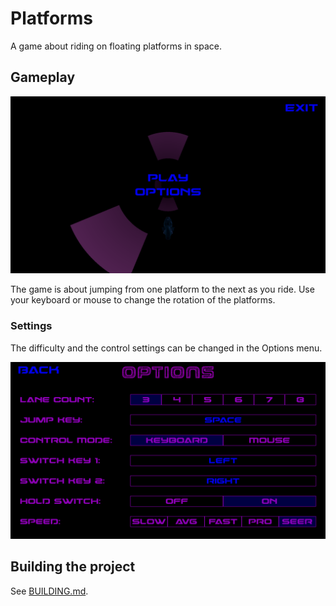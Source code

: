# Platforms

A game about riding on floating platforms in space.

## Gameplay

![](media/menu.png)

The game is about jumping from one platform to the next as you ride.
Use your keyboard or mouse to change the rotation of the platforms.

### Settings

The difficulty and the control settings can be changed in the Options menu.

![](media/options.png)

## Building the project

See [BUILDING.md](BUILDING.md).
